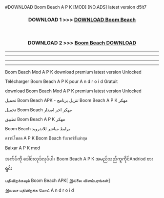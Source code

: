 #DOWNLOAD Boom Beach  A P K [MOD] [NO.ADS] latest version d5lt7



<div align="center">

<h3>DOWNLOAD 1 >>> <a href="https://teeasianyam.web.app?sq=Boom Beach ">DOWNLOAD Boom Beach  </a></h3><br>

<h3>DOWNLOAD 2 >>> <a href="https://teeasianyam.web.app?sq=Boom Beach  ">Boom Beach   DOWNLOAD </a></h3>

</div>


----------------------------------------------------------

----------------------------------------------------------

----------------------------------------------------------

----------------------------------------------------------


Boom Beach   Mod A P K download premium latest version Unlocked

Télécharger Boom Beach   A P K pour A n d r o i d Gratuit

download Boom Beach   Mod A P K premium latest version Unlocked

تحميل Boom Beach   APK - تنزيل برنامج Boom Beach   A P K مهكر

تحميل Boom Beach   مهكر اخر اصدار

تطبيق Boom Beach   A P K مهكر

Boom Beach   برابط مباشر للاندرويد

ดาวน์โหลด A P K Boom Beach   รับเวอร์ชันล่าสุด

Baixar A P K mod

အက်ပ်ကို ဒေါင်းလုဒ်လုပ်ပါ။ Boom Beach   A P K အမည်သည်ကူကိုင်Andriod ဗားရှင်း

பதிவிறக்கவும் Boom Beach   APK[ இல்லை விளம்பரங்கள்] 
 
இலவச பதிவிறக்க மோட் A n d r o i d



